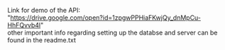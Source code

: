 Link for demo of the API:
<br/>
"https://drive.google.com/open?id=1zpgwPPHiaFKwjQy_dnMpCu-HhFQvvb4l"
<br/>
other important info regarding setting up the databse and server can be found in the readme.txt
